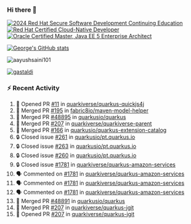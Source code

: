 ### Hi there 👋

<!--START_SECTION:badges-->
[![2024 Red Hat Secure Software Development Continuing Education](https://images.credly.com/size/110x110/images/36a76b78-c5bf-45cf-ac2c-48c3825260c7/blob)](http://www.credly.com/badges/c86e9a17-d2c3-4554-b890-7d0521710eb6 "2024 Red Hat Secure Software Development Continuing Education")
[![Red Hat Certified Cloud-Native Developer](https://images.credly.com/size/110x110/images/12ef4e4e-3d8d-4caf-9ab1-858c5bcb9619/image.png)](http://www.credly.com/badges/b6402e31-0894-48e6-b488-e2e551dcc809 "Red Hat Certified Cloud-Native Developer")
[![Oracle Certified Master, Java EE 5 Enterprise Architect](https://images.credly.com/size/110x110/images/1fa3549c-674c-4779-b3d6-d7d64eac2c23/Oracle-Certification-badge_OC-Master.png)](http://www.credly.com/badges/2565574e-b81d-410e-ab7d-24666ddcbe00 "Oracle Certified Master, Java EE 5 Enterprise Architect")
<!--END_SECTION:badges-->

[![George's GitHub stats](https://github-readme-stats.vercel.app/api?username=gastaldi&show=reviews,prs_merged&hide=contribs,prs&theme=transparent&show_icons=true)](https://github.com/anuraghazra/github-readme-stats)

<p align="left"> <img src="https://komarev.com/ghpvc/?username=gastaldi&label=Profile%20views&color=0e75b6&style=for-the-badge" alt="aayushsaini101" /> </p>

<p align="left"> <a href="https://github.com/ryo-ma/github-profile-trophy"><img src="https://github-profile-trophy.vercel.app/?username=gastaldi" alt="gastaldi" /></a> </p>

### :zap: Recent Activity

<!--START_SECTION:activity-->
1. 💪 Opened PR [#11](https://github.com/quarkiverse/quarkus-quickjs4j/pull/11) in [quarkiverse/quarkus-quickjs4j](https://github.com/quarkiverse/quarkus-quickjs4j)
2. 🎉 Merged PR [#195](https://github.com/fabric8io/maven-model-helper/pull/195) in [fabric8io/maven-model-helper](https://github.com/fabric8io/maven-model-helper)
3. 🎉 Merged PR [#48895](https://github.com/quarkusio/quarkus/pull/48895) in [quarkusio/quarkus](https://github.com/quarkusio/quarkus)
4. 🎉 Merged PR [#207](https://github.com/quarkiverse/quarkiverse-parent/pull/207) in [quarkiverse/quarkiverse-parent](https://github.com/quarkiverse/quarkiverse-parent)
5. 🎉 Merged PR [#166](https://github.com/quarkusio/quarkus-extension-catalog/pull/166) in [quarkusio/quarkus-extension-catalog](https://github.com/quarkusio/quarkus-extension-catalog)
6. 🔒 Closed issue [#261](https://github.com/quarkusio/pt.quarkus.io/issues/261) in [quarkusio/pt.quarkus.io](https://github.com/quarkusio/pt.quarkus.io)
7. 🔒 Closed issue [#263](https://github.com/quarkusio/pt.quarkus.io/issues/263) in [quarkusio/pt.quarkus.io](https://github.com/quarkusio/pt.quarkus.io)
8. 🔒 Closed issue [#260](https://github.com/quarkusio/pt.quarkus.io/issues/260) in [quarkusio/pt.quarkus.io](https://github.com/quarkusio/pt.quarkus.io)
9. 🔒 Closed issue [#1781](https://github.com/quarkiverse/quarkus-amazon-services/issues/1781) in [quarkiverse/quarkus-amazon-services](https://github.com/quarkiverse/quarkus-amazon-services)
10. 🗣 Commented on [#1781](https://github.com/quarkiverse/quarkus-amazon-services/issues/1781#issuecomment-3063682642) in [quarkiverse/quarkus-amazon-services](https://github.com/quarkiverse/quarkus-amazon-services)
11. 🗣 Commented on [#1781](https://github.com/quarkiverse/quarkus-amazon-services/issues/1781#issuecomment-3063673330) in [quarkiverse/quarkus-amazon-services](https://github.com/quarkiverse/quarkus-amazon-services)
12. 🗣 Commented on [#1781](https://github.com/quarkiverse/quarkus-amazon-services/issues/1781#issuecomment-3063669946) in [quarkiverse/quarkus-amazon-services](https://github.com/quarkiverse/quarkus-amazon-services)
13. 🎉 Merged PR [#48891](https://github.com/quarkusio/quarkus/pull/48891) in [quarkusio/quarkus](https://github.com/quarkusio/quarkus)
14. 🎉 Merged PR [#207](https://github.com/quarkiverse/quarkus-jgit/pull/207) in [quarkiverse/quarkus-jgit](https://github.com/quarkiverse/quarkus-jgit)
15. 💪 Opened PR [#207](https://github.com/quarkiverse/quarkus-jgit/pull/207) in [quarkiverse/quarkus-jgit](https://github.com/quarkiverse/quarkus-jgit)
<!--END_SECTION:activity-->
